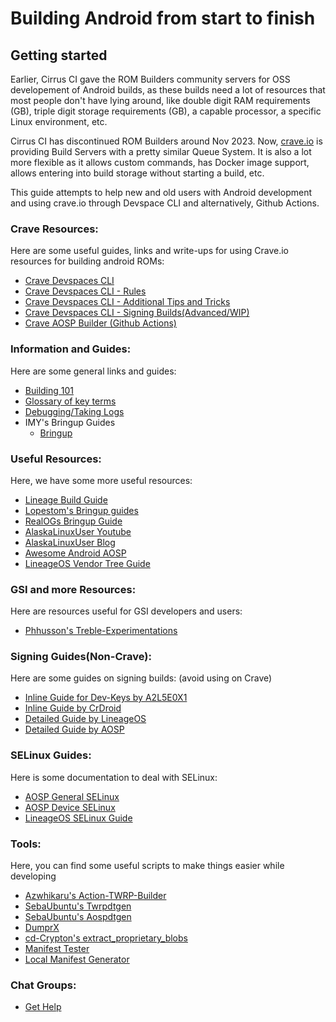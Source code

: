 # Building Android from start to finish

## Getting started

Earlier, Cirrus CI gave the ROM Builders community servers for OSS developement of Android builds, as these builds need a lot of resources that most people don't have lying around, like double digit RAM requirements (GB), triple digit storage requirements (GB), a capable processor, a specific Linux environment, etc. 

Cirrus CI has discontinued ROM Builders around Nov 2023. Now, [crave.io](https://crave.io) is providing Build Servers with a pretty similar Queue System. It is also a lot more flexible as it allows custom commands, has Docker image support, allows entering into build storage without starting a build, etc.

This guide attempts to help new and old users with Android development and using crave.io through Devspace CLI and alternatively, Github Actions.

### Crave Resources:
Here are some useful guides, links and write-ups for using Crave.io resources for building android ROMs:
- [Crave Devspaces CLI](/wiki/Crave_Devspace)
- [Crave Devspaces CLI - Rules](/wiki/Crave_Rules)
- [Crave Devspaces CLI - Additional Tips and Tricks](/wiki/Crave_Tricks)
- [Crave Devspaces CLI - Signing Builds(Advanced/WIP)](/wiki/Crave_Signing)
- [Crave AOSP Builder (Github Actions)](https://github.com/sounddrill31/crave_aosp_builder)

### Information and Guides:
Here are some general links and guides: 
- [Building 101](/wiki/Building_101)
- [Glossary of key terms](/wiki/Glossary)
- [Debugging/Taking Logs](/wiki/Debugging)
- IMY's Bringup Guides
  - [Bringup](/wiki/bringup)

### Useful Resources:
Here, we have some more useful resources:
- [Lineage Build Guide](https://wiki.lineageos.org/devices/bacon/build)
- [Lopestom's Bringup guides](https://gist.github.com/lopestom/)
- [RealOGs Bringup Guide](https://blog.realogs.in/android-device-tree-bringup)
- [AlaskaLinuxUser Youtube](https://www.youtube.com/channel/UCnGqG_jyyXmTzdamBpKfeHA)
- [AlaskaLinuxUser Blog](https://alaskalinuxuser3.ddns.net/)
- [Awesome Android AOSP](https://github.com/Akipe/awesome-android-aosp/blob/main/readme.md)
- [LineageOS Vendor Tree Guide](https://wiki.lineageos.org/proprietary_blobs.html)

### GSI and more Resources:
Here are resources useful for GSI developers and users:
- [Phhusson's Treble-Experimentations](https://github.com/phhusson/treble_experimentations/wiki)

### Signing Guides(Non-Crave):
Here are some guides on signing builds:
(avoid using on Crave)
- [Inline Guide for Dev-Keys by A2L5E0X1](https://gist.github.com/A2L5E0X1/54cb1b3a49030a9ebf8608b4e68073f5)
- [Inline Guide by CrDroid](https://crdroid.net/blog/2024-06-01-sign-your-crDroid-builds-and-keep-play-integrity-happy)
- [Detailed Guide by LineageOS](https://wiki.lineageos.org/signing_builds)
- [Detailed Guide by AOSP](https://source.android.com/docs/core/ota/sign_builds)

### SELinux Guides:
Here is some documentation to deal with SELinux:
- [AOSP General SELinux](https://source.android.com/security/selinux/customize)
- [AOSP Device SELinux](https://source.android.com/security/selinux/device-policy)
- [LineageOS SELinux Guide](https://lineageos.org/engineering/HowTo-SELinux)

### Tools:
Here, you can find some useful scripts to make things easier while developing 
- [Azwhikaru's Action-TWRP-Builder](https://github.com/azwhikaru/Action-TWRP-Builder)
- [SebaUbuntu's Twrpdtgen](https://github.com/twrpdtgen/twrpdtgen)
- [SebaUbuntu's Aospdtgen](https://github.com/sebaubuntu-python/aospdtgen)
- [DumprX](https://github.com/DumprX/DumprX)
- [cd-Crypton's extract_proprietary_blobs](https://github.com/cd-Crypton/extract_proprietary_blobs)
- [Manifest Tester](https://github.com/sounddrill31/manifest_tester)
- [Local Manifest Generator](https://github.com/sounddrill31/actions_generate_local_manifests)

### Chat Groups:
- [Get Help](/wiki/Get_Help)
